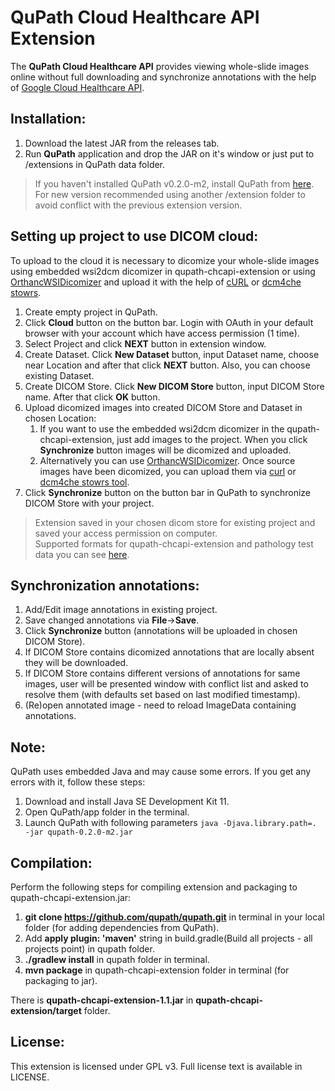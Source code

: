 # QuPath Cloud Healthcare API Extension
The **QuPath Cloud Healthcare API** provides viewing whole-slide images online without 
full downloading and synchronize annotations with the help of 
[Google Cloud Healthcare API](https://cloud.google.com/healthcare/).

## Installation:
1) Download the latest JAR from the releases tab.
2) Run **QuPath** application and drop the JAR on it's window or just put to /extensions in QuPath 
data folder.
>If you haven't installed QuPath v0.2.0-m2, install QuPath from 
>[here](https://github.com/qupath/qupath/releases/tag/v0.2.0-m2).  
>For new version recommended using another /extension folder to avoid conflict with the previous 
>extension version.

## Setting up project to use DICOM cloud:
To upload to the cloud it is necessary to dicomize your whole-slide images using embedded wsi2dcm 
dicomizer in qupath-chcapi-extension or using 
[OrthancWSIDicomizer](https://www.orthanc-server.com/browse.php?path=/whole-slide-imaging) 
and upload it with the help of [cURL](https://curl.haxx.se/)  or 
[dcm4che stowrs](https://sourceforge.net/projects/dcm4che/).

1) Create empty project in QuPath.
2) Click **Cloud** button on the button bar. Login with OAuth in your default browser with your 
account which have access permission (1 time).
3) Select Project and click **NEXT** button in extension window.
4) Create Dataset. Click **New Dataset** button, input Dataset name, choose near Location and after 
that click **NEXT** button. Also, you can choose existing Dataset.
5) Create DICOM Store. Click **New DICOM Store** button, input DICOM Store name. After that click 
**OK** button.
6) Upload dicomized images into created DICOM Store and Dataset in chosen Location:
   1) If you want to use the embedded wsi2dcm dicomizer in the qupath-chcapi-extension, just add 
   images to the project. When you click **Synchronize** button images will be dicomized and 
   uploaded.
   2) Alternatively you can use [OrthancWSIDicomizer](http://book.orthanc-server.com/plugins/wsi.html). 
   Once source images have been dicomized, you can upload them via 
   [curl](https://cloud.google.com/healthcare/docs/how-tos/dicom-import-export) or 
   [dcm4che stowrs tool](https://github.com/dcm4che/dcm4che/tree/master/dcm4che-tool/dcm4che-tool-stowrs).
7) Click **Synchronize** button on the button bar in QuPath to synchronize DICOM Store with your 
project.
>Extension saved in your chosen dicom store for existing project and saved your access permission 
on computer.   
>Supported formats for qupath-chcapi-extension and pathology test data you can see 
[here](https://openslide.org/).

## Synchronization annotations:
1) Add/Edit image annotations in existing project.
2) Save changed annotations via **File**->**Save**.
3) Click **Synchronize** button (annotations will be uploaded in chosen DICOM Store).
4) If DICOM Store contains dicomized annotations that are locally absent they will be downloaded.
5) If DICOM Store contains different versions of annotations for same images, user will be 
presented window with conflict list and asked to resolve them (with defaults set based on last 
modified timestamp).
6) (Re)open annotated image - need to reload ImageData containing annotations.

## Note:
QuPath uses embedded Java and may cause some errors. If you get any errors with it, follow these 
steps:
1) Download and install Java SE Development Kit 11.
2) Open QuPath/app folder in the terminal.
3) Launch QuPath with following parameters `java -Djava.library.path=. -jar qupath-0.2.0-m2.jar`

## Compilation:
Perform the following steps for compiling extension and packaging to qupath-chcapi-extension.jar:
1) **git clone https://github.com/qupath/qupath.git** in terminal in your local folder (for 
adding dependencies from QuPath).
2) Add **apply plugin: 'maven'** string in build.gradle(Build all projects - all projects point) in 
qupath folder.
3) **./gradlew install** in qupath folder in terminal.
4) **mvn package** in qupath-chcapi-extension folder in terminal (for packaging to jar).  

There is **qupath-chcapi-extension-1.1.jar** in **qupath-chcapi-extension/target** folder.

## License:
This extension is licensed under GPL v3. Full license text is available in LICENSE.
